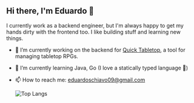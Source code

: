 ## Hi there, I'm Eduardo 👋

I currently work as a backend engineer, but I'm always happy to get my hands dirty with the frontend too. 
I like building stuff and learning new things.

- 🔭 I’m currently working on the backend for [Quick Tabletop](https://github.com/EduardoSchiavo/quick-tabletop), a tool for managing tabletop RPGs.
- 🌱 I’m currently learning Java, Go (I love a statically typed language 🙂)
- 📫 How to reach me: eduardoschiavo09@gmail.com
  
  ![Top Langs](https://github-readme-stats.vercel.app/api/top-langs/?username=EduardoSchiavo&theme=tokyonight&hide=Jupyter%20Notebook&layout=donut)
